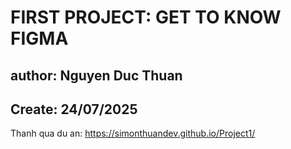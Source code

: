 # FIRST PROJECT: GET TO KNOW FIGMA
## author: Nguyen Duc Thuan
## Create: 24/07/2025 
Thanh qua du an: https://simonthuandev.github.io/Project1/
